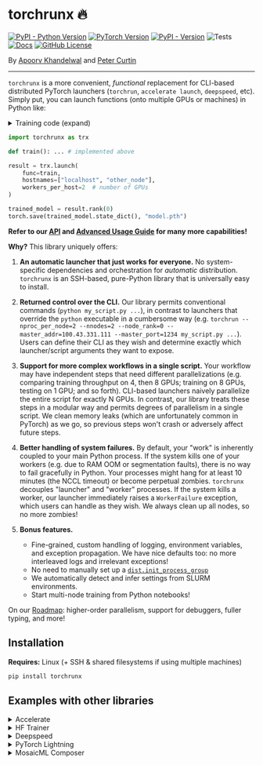# torchrunx 🔥

[![PyPI - Python Version](https://img.shields.io/pypi/pyversions/torchrunx)](https://github.com/apoorvkh/torchrunx/blob/main/pyproject.toml)
[![PyTorch Version](https://img.shields.io/badge/torch-%3E%3D2.0-orange)](https://github.com/pytorch/pytorch)
[![PyPI - Version](https://img.shields.io/pypi/v/torchrunx)](https://pypi.org/project/torchrunx/)
![Tests](https://img.shields.io/github/actions/workflow/status/apoorvkh/torchrunx/.github%2Fworkflows%2Fmain.yml)
[![Docs](https://readthedocs.org/projects/torchrunx/badge/?version=stable)](https://torchrunx.readthedocs.io)
[![GitHub License](https://img.shields.io/github/license/apoorvkh/torchrunx)](https://github.com/apoorvkh/torchrunx/blob/main/LICENSE)

By [Apoorv Khandelwal](http://apoorvkh.com) and [Peter Curtin](https://github.com/pmcurtin)

---

`torchrunx` is a more convenient, *functional* replacement for CLI-based distributed PyTorch launchers (`torchrun`, `accelerate launch`, `deepspeed`, etc). Simply put, you can launch functions (onto multiple GPUs or machines) in Python like:

<details>
  <summary>Training code (expand)</summary>

```python
import os
import torch

def train():
    rank = int(os.environ['RANK'])
    local_rank = int(os.environ['LOCAL_RANK'])

    model = torch.nn.Linear(10, 10).to(local_rank)
    ddp_model = torch.nn.parallel.DistributedDataParallel(model, device_ids=[local_rank])
    optimizer = torch.optim.AdamW(ddp_model.parameters())

    for step in range(10):
        optimizer.zero_grad()
        outputs = ddp_model(torch.randn(5, 10))
        labels = torch.randn(5, 10).to(local_rank)
        torch.nn.functional.mse_loss(outputs, labels).backward()
        optimizer.step()

    if rank == 0:
        return model
```
</details>

```python
import torchrunx as trx

def train(): ... # implemented above

result = trx.launch(
    func=train,
    hostnames=["localhost", "other_node"],
    workers_per_host=2  # number of GPUs
)

trained_model = result.rank(0)
torch.save(trained_model.state_dict(), "model.pth")
```

**Refer to our [API](https://torchrunx.readthedocs.io/stable/api.html) and [Advanced Usage Guide](https://torchrunx.readthedocs.io/stable/advanced.html) for many more capabilities!**

**Why?** This library uniquely offers:

1. **An automatic launcher that just works for everyone.** No system-specific dependencies and orchestration for *automatic* distribution. `torchrunx` is an SSH-based, pure-Python library that is universally easy to install.

2. **Returned control over the CLI.** Our library permits conventional commands (`python my_script.py ...`), in contrast to launchers that override the `python` executable in a cumbersome way (e.g. `torchrun --nproc_per_node=2 --nnodes=2 --node_rank=0 --master_addr=100.43.331.111 --master_port=1234 my_script.py ...`).  Users can define their CLI as they wish and determine exactly which launcher/script arguments they want to expose.

3. **Support for more complex workflows in a single script.** Your workflow may have independent steps that need different parallelizations (e.g. comparing training throughput on 4, then 8 GPUs; training on 8 GPUs, testing on 1 GPU; and so forth). CLI-based launchers naively parallelize the entire script for exactly N GPUs. In contrast, our library treats these steps in a modular way and permits degrees of parallelism in a single script. We clean memory leaks (which are unfortunately common in PyTorch) as we go, so previous steps won't crash or adversely affect future steps.

4. **Better handling of system failures.** By default, your "work" is inherently coupled to your main Python process. If the system kills one of your workers (e.g. due to RAM OOM or segmentation faults), there is no way to fail gracefully in Python. Your processes might hang for at least 10 minutes (the NCCL timeout) or become perpetual zombies. `torchrunx` decouples "launcher" and "worker" processes. If the system kills a worker, our launcher immediately raises a `WorkerFailure` exception, which users can handle as they wish. We always clean up all nodes, so no more zombies!

5. **Bonus features.**
    - Fine-grained, custom handling of logging, environment variables, and exception propagation. We have nice defaults too: no more interleaved logs and irrelevant exceptions!
    - No need to manually set up a [`dist.init_process_group`](https://pytorch.org/docs/stable/distributed.html#torch.distributed.init_process_group)
    - We automatically detect and infer settings from SLURM environments.
    - Start multi-node training from Python notebooks!

On our [Roadmap](https://github.com/apoorvkh/torchrunx/issues?q=is%3Aopen+is%3Aissue+label%3Aenhancement): higher-order parallelism, support for debuggers, fuller typing, and more!

## Installation

**Requires:** Linux (+ SSH & shared filesystems if using multiple machines)

```bash
pip install torchrunx
```

## Examples with other libraries

<details>
  <summary>Accelerate</summary>

  ```python
  ```
</details>

<details>
  <summary>HF Trainer</summary>

  ```python
  ```
</details>

<details>
  <summary>Deepspeed</summary>

  ```python
  ```
</details>

<details>
  <summary>PyTorch Lightning</summary>

  ```python
  ```
</details>

<details>
  <summary>MosaicML Composer</summary>

  ```python
  ```
</details>
